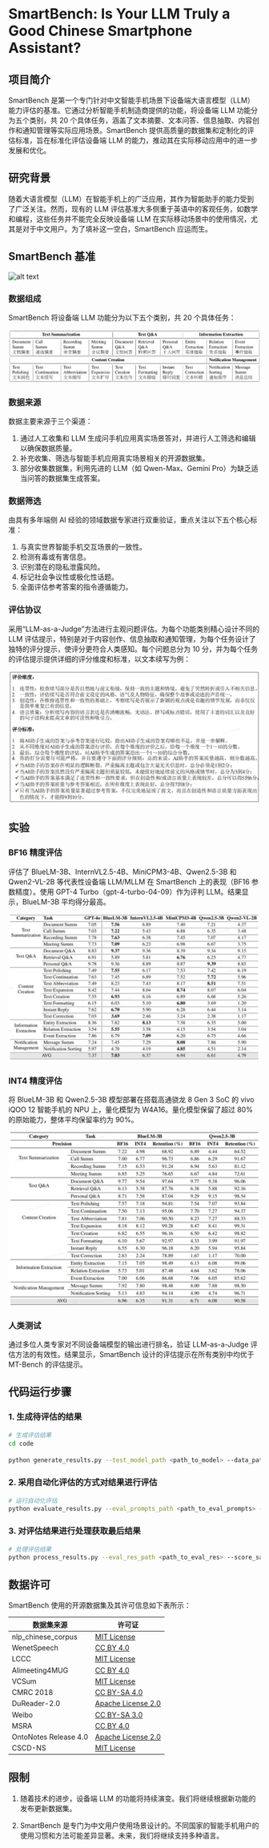 # SmartBench: Is Your LLM Truly a Good Chinese Smartphone Assistant?

## 项目简介

SmartBench 是第一个专门针对中文智能手机场景下设备端大语言模型（LLM）能力评估的基准。它通过分析智能手机制造商提供的功能，将设备端 LLM 功能分为五个类别，共 20 个具体任务，涵盖了文本摘要、文本问答、信息抽取、内容创作和通知管理等实际应用场景。SmartBench 提供高质量的数据集和定制化的评估标准，旨在标准化评估设备端 LLM 的能力，推动其在实际移动应用中的进一步发展和优化。



## 研究背景

随着大语言模型（LLM）在智能手机上的广泛应用，其作为智能助手的能力受到了广泛关注。然而，现有的 LLM 评估基准大多侧重于英语中的客观任务，如数学和编程，这些任务并不能完全反映设备端 LLM 在实际移动场景中的使用情况，尤其是对于中文用户。为了填补这一空白，SmartBench 应运而生。

## SmartBench 基准

![alt text]([assets\pipline.jpg](https://github.com/vivo-ai-lab/SmartBench/blob/main/assets/pipline.jpg))



### 数据组成

SmartBench 将设备端 LLM 功能分为以下五个类别，共 20 个具体任务：

![alt text](assets\task.jpg)


### 数据来源

数据主要来源于三个渠道：
1. 通过人工收集和 LLM 生成问手机应用真实场景答对，并进行人工筛选和编辑以确保数据质量。
2. 补充收集、筛选与智能手机应用真实场景相关的开源数据集。
3. 部分收集数据集，利用先进的 LLM（如 Qwen-Max、Gemini Pro）为缺乏适当问答的数据集生成答案。

### 数据筛选

由具有多年端侧 AI 经验的领域数据专家进行双重验证，重点关注以下五个核心标准：
1. 与真实世界智能手机交互场景的一致性。
2. 检测有毒或有害信息。
3. 识别潜在的隐私泄露风险。
4. 标记社会争议性或极化性话题。
5. 全面评估参考答案的指令遵循能力。

### 评估协议

采用“LLM-as-a-Judge”方法进行主观问题评估。为每个功能类别精心设计不同的 LLM 评估提示，特别是对于内容创作、信息抽取和通知管理，为每个任务设计了独特的评分提示，使评分更符合人类感知。每个问题总分为 10 分，并为每个任务的评估提示提供详细的评分维度和标准，以文本续写为例：

![alt text](assets\text_continue.jpg)

## 实验

### BF16 精度评估

评估了 BlueLM-3B、InternVL2.5-4B、MiniCPM3-4B、Qwen2.5-3B 和 Qwen2-VL-2B 等代表性设备端 LLM/MLLM 在 SmartBench 上的表现（BF16 参数精度）。使用 GPT-4 Turbo（gpt-4-turbo-04-09）作为评判 LLM。结果显示，BlueLM-3B 平均得分最高。

![alt text](assets\BF16.jpg)

### INT4 精度评估

将 BlueLM-3B 和 Qwen2.5-3B 模型部署在搭载高通骁龙 8 Gen 3 SoC 的 vivo iQOO 12 智能手机的 NPU 上，量化模型为 W4A16。量化模型保留了超过 80% 的原始能力，整体平均保留率约为 90%。

![alt text](assets\INT4.jpg)

### 人类测试

通过多位人类专家对不同设备端模型的输出进行排名，验证 LLM-as-a-Judge 评估方法的有效性。结果显示，SmartBench 设计的评估提示在所有类别中均优于 MT-Bench 的评估提示。



## 代码运行步骤

### 1. 生成待评估的结果

```bash
# 生成评估结果
cd code

python generate_results.py --test_model_path <path_to_model> --data_path <path_to_data> --eval_date_path <path_to_eval_date>
```

### 2. 采用自动化评估的方式对结果进行评估

```bash
# 运行自动化评估
python evaluate_results.py --eval_prompts_path <path_to_eval_prompts> --eval_date_path <path_to_eval_date> --eval_res_path <path_to_eval_res>
```

### 3. 对评估结果进行处理获取最后结果

```bash
# 处理评估结果
python process_results.py --eval_res_path <path_to_eval_res> --score_save_path <path_to_final_results>
```



## 数据许可

SmartBench 使用的开源数据集及其许可信息如下表所示：

| 数据集来源 | 许可证 |
| --- | --- |
| nlp_chinese_corpus | [MIT License](https://github.com/brightmart/nlp_chinese_corpus) |
| WenetSpeech | [CC BY 4.0](https://wenet.org.cn/WenetSpeech/) |
| LCCC | [MIT License](https://github.com/thu-coai/CDial-GPT) |
| Alimeeting4MUG | [CC BY 4.0](https://modelscope.cn/datasets/modelscope/Alimeeting4MUG/) |
| VCSum | [MIT License](https://github.com/hahahawu/VCSum) |
| CMRC 2018 | [CC BY-SA 4.0](https://ymcui.com/cmrc2018/) |
| DuReader-2.0 | [Apache License 2.0](https://github.com/baidu/DuReader/tree/master/DuReader-2.0) |
| Weibo | [CC BY-SA 3.0](https://github.com/hltcoe/golden-horse) |
| MSRA | [CC BY 4.0](https://tianchi.aliyun.com/dataset/144307) |
| OntoNotes Release 4.0 | [Apache License 2.0](https://www.modelscope.cn/datasets/yingxi/cross_ner) |
| CSCD-NS | [MIT License](https://github.com/nghuyong/cscd-ns) |



## 限制

1. 随着技术的进步，设备端 LLM 的功能将持续演变。我们将继续根据新功能的发布更新数据集。

2. SmartBench 是专门为中文用户使用场景设计的。不同国家的智能手机用户的使用习惯和方法可能差异显著。未来，我们将继续支持多种语言。
